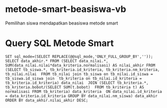 # metode-smart-beasiswa-vb
Pemilihan siswa mendapatkan beasiswa metode smart

# Query SQL Metode Smart
`SET sql_mode=(SELECT REPLACE(@@sql_mode,'ONLY_FULL_GROUP_BY',''));
SELECT data_akhir.* FROM (SELECT data_nilai.*, 
SUM(data_nilai.nilai*data_kriteria.normalisasi) AS nilai_akhir FROM 
(SELECT tb_siswa.*, tb_kriteria.id_kriteria, tb_kriteria.nm_kriteria, tb_nilai.nilai 
FROM tb_nilai join tb_siswa on tb_nilai.id_siswa = tb_siswa.id_siswa join 
tb_kriteria on tb_nilai.id_kriteria = tb_kriteria.id_kriteria) data_nilai 
JOIN (SELECT tb_kriteria.*, tb_kriteria.bobot/(SELECT SUM(t.bobot) 
FROM tb_kriteria t) AS normalisasi FROM tb_kriteria) data_kriteria 
ON data_nilai.id_kriteria = data_kriteria.id_kriteria GROUP BY data_nilai.nm_siswa) data_akhir ORDER BY data_akhir.nilai_akhir DESC;`
